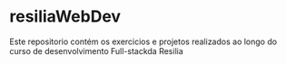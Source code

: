 # resiliaWebDev

Este repositorio contém os exercicios e projetos realizados ao longo do curso de desenvolvimento Full-stackda Resilia
